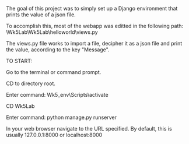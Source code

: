 The goal of this project was to simply set up a Django environment that prints the value of a json file.

To accomplish this, most of the webapp was editted in the following path: \Wk5Lab\Wk5Lab\helloworld\views.py

The views.py file works to import a file, decipher it as a json file and print the value, according to the key "Message".


TO START:

Go to the terminal or command prompt.

CD to directory root.

Enter command: Wk5_env\Scripts\activate

CD Wk5Lab

Enter command: python manage.py runserver

In your web browser navigate to the URL specified. By default, this is usually 127.0.0.1:8000 or localhost:8000
